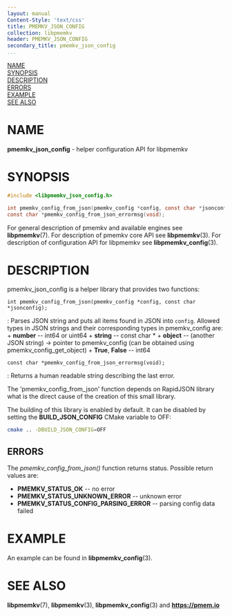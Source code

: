 ```yaml
---
layout: manual
Content-Style: 'text/css'
title: PMEMKV_JSON_CONFIG
collection: libpmemkv
header: PMEMKV_JSON_CONFIG
secondary_title: pmemkv_json_config
...
```


[comment]: <> (SPDX-License-Identifier: BSD-3-Clause)
[comment]: <> (Copyright 2019-2020, Intel Corporation)

[comment]: <> (libpmemkv_json_config.3 -- man page for libpmemkv_json_config configuration API)

[NAME](#name)<br />
[SYNOPSIS](#synopsis)<br />
[DESCRIPTION](#description)<br />
[ERRORS](#errors)<br />
[EXAMPLE](#example)<br />
[SEE ALSO](#see-also)<br />


# NAME #

**pmemkv_json_config** - helper configuration API for libpmemkv

# SYNOPSIS #

```c
#include <libpmemkv_json_config.h>

int pmemkv_config_from_json(pmemkv_config *config, const char *jsonconfig);
const char *pmemkv_config_from_json_errormsg(void);
```

For general description of pmemkv and available engines see **libpmemkv**(7).
For description of pmemkv core API see **libpmemkv**(3).
For description of configuration API for libpmemkv see **libpmemkv_config**(3).

# DESCRIPTION #

pmemkv_json_config is a helper library that provides two functions:

`int pmemkv_config_from_json(pmemkv_config *config, const char *jsonconfig);`

:	Parses JSON string and puts all items found in JSON into `config`. Allowed types
	in JSON strings and their corresponding types in pmemkv_config are:
	+ **number** -- int64 or uint64
	+ **string** -- const char *
	+ **object** -- (another JSON string) -> pointer to pmemkv_config (can be obtained using pmemkv_config_get_object)
	+ **True**, **False** -- int64

`const char *pmemkv_config_from_json_errormsg(void);`

:	Returns a human readable string describing the last error.

The 'pmemkv_config_from_json' function depends on RapidJSON library
what is the direct cause of the creation of this small library.

The building of this library is enabled by default.
It can be disabled by setting the **BUILD_JSON_CONFIG** CMake variable to OFF:

```sh
cmake .. -DBUILD_JSON_CONFIG=OFF
```

## ERRORS ##

The *pmemkv_config_from_json()* function returns status. Possible return values are:

+ **PMEMKV_STATUS_OK** -- no error
+ **PMEMKV_STATUS_UNKNOWN_ERROR** -- unknown error
+ **PMEMKV_STATUS_CONFIG_PARSING_ERROR** -- parsing config data failed

# EXAMPLE #

An example can be found in **libpmemkv_config**(3).

# SEE ALSO #

**libpmemkv**(7), **libpmemkv**(3), **libpmemkv_config**(3) and **<https://pmem.io>**

